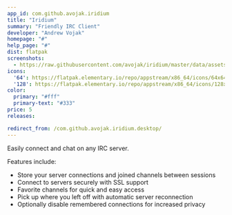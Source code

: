 ```yaml
---
app_id: com.github.avojak.iridium
title: "Iridium"
summary: "Friendly IRC Client"
developer: "Andrew Vojak"
homepage: "#"
help_page: "#"
dist: flatpak
screenshots:
  - https://raw.githubusercontent.com/avojak/iridium/master/data/assets/screenshots/iridium-screenshot-01.png
icons:
  '64': https://flatpak.elementary.io/repo/appstream/x86_64/icons/64x64/com.github.avojak.iridium.png
  '128': https://flatpak.elementary.io/repo/appstream/x86_64/icons/128x128/com.github.avojak.iridium.png
color:
  primary: "#fff"
  primary-text: "#333"
price: 5
releases:

redirect_from: /com.github.avojak.iridium.desktop/
---
```


<p>Easily connect and chat on any IRC server.</p>
<p>Features include:</p>
<ul>
<li>Store your server connections and joined channels between sessions</li>
<li>Connect to servers securely with SSL support</li>
<li>Favorite channels for quick and easy access</li>
<li>Pick up where you left off with automatic server reconnection</li>
<li>Optionally disable remembered connections for increased privacy</li>
</ul>